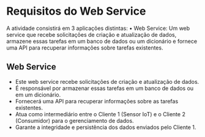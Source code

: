 # Requisitos do Web Service

A atividade consistirá em 3 aplicações distintas:
• Web Service: Um web service que recebe
solicitações de criação e atualização de dados,
armazene essas tarefas em um banco de dados
ou um dicionário e fornece uma API para
recuperar informações sobre tarefas existentes.

## Web Service

- Este web service recebe solicitações de criação e atualização de dados.
- É responsável por armazenar essas tarefas em um banco de dados ou em um dicionário.
- Fornecerá uma API para recuperar informações sobre as tarefas existentes.
- Atua como intermediário entre o Cliente 1 (Sensor IoT) e o Cliente 2 (Consumidor) para o gerenciamento de dados.
- Garante a integridade e persistência dos dados enviados pelo Cliente 1.
